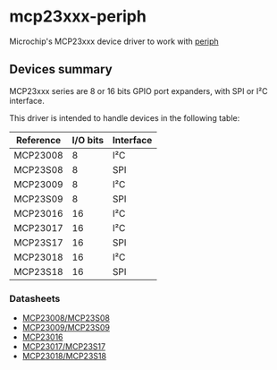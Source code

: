 # mcp23xxx-periph

Microchip's MCP23xxx device driver to work with [periph](https://periph.io)

## Devices summary

MCP23xxx series are 8 or 16 bits GPIO port expanders, with SPI or I²C interface.

This driver is intended to handle devices in the following table:

Reference | I/O bits | Interface
--------- | -------- | ---------
MCP23008 | 8  | I²C
MCP23S08 | 8  | SPI
MCP23009 | 8  | I²C
MCP23S09 | 8  | SPI
MCP23016 | 16 | I²C
MCP23017 | 16 | I²C
MCP23S17 | 16 | SPI
MCP23018 | 16 | I²C
MCP23S18 | 16 | SPI

### Datasheets

* [MCP23008/MCP23S08](http://ww1.microchip.com/downloads/en/DeviceDoc/MCP23008-MCP23S08-Data-Sheet-20001919F.pdf)
* [MCP23009/MCP23S09](http://ww1.microchip.com/downloads/en/DeviceDoc/20002121C.pdf)
* [MCP23016](http://ww1.microchip.com/downloads/en/DeviceDoc/20090C.pdf)
* [MCP23017/MCP23S17](http://ww1.microchip.com/downloads/en/DeviceDoc/20001952C.pdf)
* [MCP23018/MCP23S18](http://ww1.microchip.com/downloads/en/DeviceDoc/22103a.pdf)
